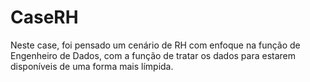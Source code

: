 # CaseRH
Neste case, foi pensado um cenário de RH com enfoque na função de Engenheiro de Dados, com a função de tratar os dados para estarem disponíveis de uma forma mais límpida. 
